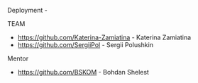 Deployment - 

TEAM
* https://github.com/Katerina-Zamiatina  -  Katerina Zamiatina
* https://github.com/SergiiPol - Sergii Polushkin

Mentor
* https://github.com/BSKOM - Bohdan Shelest